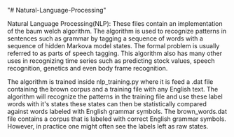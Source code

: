 "# Natural-Language-Processing" 


Natural Language Processing(NLP):
These files contain an implementation of the baum welch algorithm. The algorithm is used to recognize patterns in sentences such as
grammar by tagging a sequence of words with a sequence of hidden Markova model states. The formal problem is usually referred to as parts
of speech tagging. This algorithm also has many other uses in recognizing time series such as predicting stock values, speech recognition, 
genetics and even body frame recognition. 

The algorithm is trained inside nlp_training.py where it is feed a .dat file containing the brown corpus and a training file with any
English text. The algorithm will recognize the patterns in the training file and use these label words with it's states these states can
then be statistically compared against words labeled with English grammar symbols. The brown_words.dat file contains a corpus that is 
labeled with correct English grammar symbols. However, in practice one might often see the labels left as raw states.
